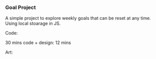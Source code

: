 ### Goal Project


A simple project to explore weekly goals that can be reset at any time. Using local stoarage in JS.




Code:

30 mins 
code + design: 12 mins

Art:




